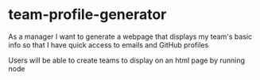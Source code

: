 # team-profile-generator

As a manager
I want to generate a webpage that displays my team's basic info
so that I have quick access to emails and GitHub profiles

Users will be able to create teams to display on an html page by running node 